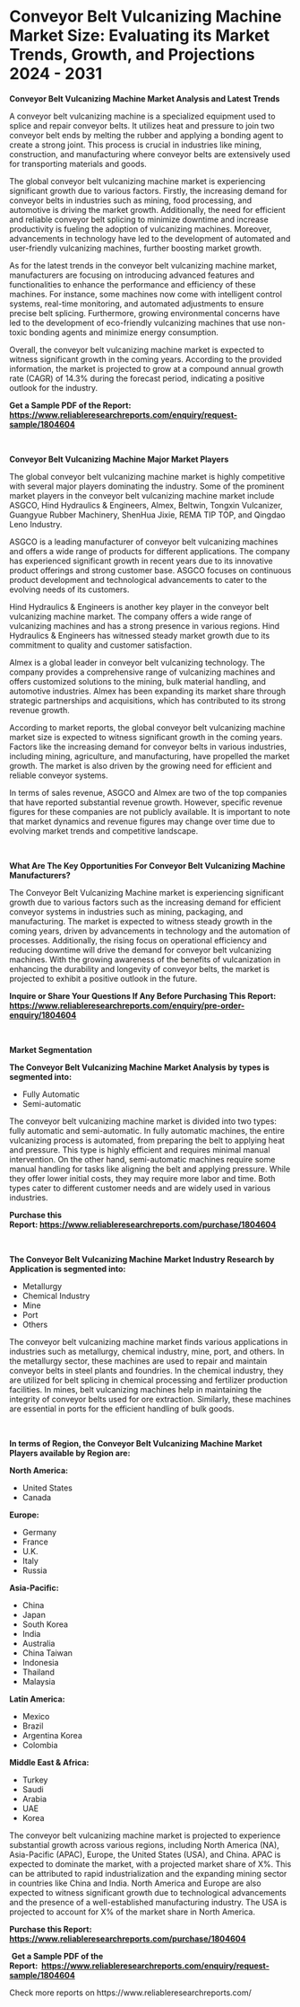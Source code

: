 <p><h1>Conveyor Belt Vulcanizing Machine Market Size: Evaluating its Market Trends, Growth, and Projections 2024 - 2031</h1></p><p><strong>Conveyor Belt Vulcanizing Machine Market Analysis and Latest Trends</strong></p>
<p><p>A conveyor belt vulcanizing machine is a specialized equipment used to splice and repair conveyor belts. It utilizes heat and pressure to join two conveyor belt ends by melting the rubber and applying a bonding agent to create a strong joint. This process is crucial in industries like mining, construction, and manufacturing where conveyor belts are extensively used for transporting materials and goods.</p><p>The global conveyor belt vulcanizing machine market is experiencing significant growth due to various factors. Firstly, the increasing demand for conveyor belts in industries such as mining, food processing, and automotive is driving the market growth. Additionally, the need for efficient and reliable conveyor belt splicing to minimize downtime and increase productivity is fueling the adoption of vulcanizing machines. Moreover, advancements in technology have led to the development of automated and user-friendly vulcanizing machines, further boosting market growth.</p><p>As for the latest trends in the conveyor belt vulcanizing machine market, manufacturers are focusing on introducing advanced features and functionalities to enhance the performance and efficiency of these machines. For instance, some machines now come with intelligent control systems, real-time monitoring, and automated adjustments to ensure precise belt splicing. Furthermore, growing environmental concerns have led to the development of eco-friendly vulcanizing machines that use non-toxic bonding agents and minimize energy consumption.</p><p>Overall, the conveyor belt vulcanizing machine market is expected to witness significant growth in the coming years. According to the provided information, the market is projected to grow at a compound annual growth rate (CAGR) of 14.3% during the forecast period, indicating a positive outlook for the industry.</p></p>
<p><strong>Get a Sample PDF of the Report:&nbsp; <a href="https://www.reliableresearchreports.com/enquiry/request-sample/1804604">https://www.reliableresearchreports.com/enquiry/request-sample/1804604</a></strong></p>
<p>&nbsp;</p>
<p><strong>Conveyor Belt Vulcanizing Machine Major Market Players</strong></p>
<p><p>The global conveyor belt vulcanizing machine market is highly competitive with several major players dominating the industry. Some of the prominent market players in the conveyor belt vulcanizing machine market include ASGCO, Hind Hydraulics & Engineers, Almex, Beltwin, Tongxin Vulcanizer, Guangyue Rubber Machinery, ShenHua Jixie, REMA TIP TOP, and Qingdao Leno Industry.</p><p>ASGCO is a leading manufacturer of conveyor belt vulcanizing machines and offers a wide range of products for different applications. The company has experienced significant growth in recent years due to its innovative product offerings and strong customer base. ASGCO focuses on continuous product development and technological advancements to cater to the evolving needs of its customers.</p><p>Hind Hydraulics & Engineers is another key player in the conveyor belt vulcanizing machine market. The company offers a wide range of vulcanizing machines and has a strong presence in various regions. Hind Hydraulics & Engineers has witnessed steady market growth due to its commitment to quality and customer satisfaction.</p><p>Almex is a global leader in conveyor belt vulcanizing technology. The company provides a comprehensive range of vulcanizing machines and offers customized solutions to the mining, bulk material handling, and automotive industries. Almex has been expanding its market share through strategic partnerships and acquisitions, which has contributed to its strong revenue growth.</p><p>According to market reports, the global conveyor belt vulcanizing machine market size is expected to witness significant growth in the coming years. Factors like the increasing demand for conveyor belts in various industries, including mining, agriculture, and manufacturing, have propelled the market growth. The market is also driven by the growing need for efficient and reliable conveyor systems.</p><p>In terms of sales revenue, ASGCO and Almex are two of the top companies that have reported substantial revenue growth. However, specific revenue figures for these companies are not publicly available. It is important to note that market dynamics and revenue figures may change over time due to evolving market trends and competitive landscape.</p></p>
<p>&nbsp;</p>
<p><strong>What Are The Key Opportunities For Conveyor Belt Vulcanizing Machine Manufacturers?</strong></p>
<p><p>The Conveyor Belt Vulcanizing Machine market is experiencing significant growth due to various factors such as the increasing demand for efficient conveyor systems in industries such as mining, packaging, and manufacturing. The market is expected to witness steady growth in the coming years, driven by advancements in technology and the automation of processes. Additionally, the rising focus on operational efficiency and reducing downtime will drive the demand for conveyor belt vulcanizing machines. With the growing awareness of the benefits of vulcanization in enhancing the durability and longevity of conveyor belts, the market is projected to exhibit a positive outlook in the future.</p></p>
<p><strong>Inquire or Share Your Questions If Any Before Purchasing This Report: <a href="https://www.reliableresearchreports.com/enquiry/pre-order-enquiry/1804604">https://www.reliableresearchreports.com/enquiry/pre-order-enquiry/1804604</a></strong></p>
<p>&nbsp;</p>
<p><strong>Market Segmentation</strong></p>
<p><strong>The Conveyor Belt Vulcanizing Machine Market Analysis by types is segmented into:</strong></p>
<p><ul><li>Fully Automatic</li><li>Semi-automatic</li></ul></p>
<p><p>The conveyor belt vulcanizing machine market is divided into two types: fully automatic and semi-automatic. In fully automatic machines, the entire vulcanizing process is automated, from preparing the belt to applying heat and pressure. This type is highly efficient and requires minimal manual intervention. On the other hand, semi-automatic machines require some manual handling for tasks like aligning the belt and applying pressure. While they offer lower initial costs, they may require more labor and time. Both types cater to different customer needs and are widely used in various industries.</p></p>
<p><strong>Purchase this Report:&nbsp;<a href="https://www.reliableresearchreports.com/purchase/1804604">https://www.reliableresearchreports.com/purchase/1804604</a></strong></p>
<p>&nbsp;</p>
<p><strong>The Conveyor Belt Vulcanizing Machine Market Industry Research by Application is segmented into:</strong></p>
<p><ul><li>Metallurgy</li><li>Chemical Industry</li><li>Mine</li><li>Port</li><li>Others</li></ul></p>
<p><p>The conveyor belt vulcanizing machine market finds various applications in industries such as metallurgy, chemical industry, mine, port, and others. In the metallurgy sector, these machines are used to repair and maintain conveyor belts in steel plants and foundries. In the chemical industry, they are utilized for belt splicing in chemical processing and fertilizer production facilities. In mines, belt vulcanizing machines help in maintaining the integrity of conveyor belts used for ore extraction. Similarly, these machines are essential in ports for the efficient handling of bulk goods.</p></p>
<p>&nbsp;</p>
<p><strong>In terms of Region, the Conveyor Belt Vulcanizing Machine Market Players available by Region are:</strong></p>
<p>
    <p> <strong> North America: </strong>
        <ul>
            <li>United States</li>
            <li>Canada</li>
        </ul>
        </p> 
    <p> <strong> Europe: </strong>
        <ul>
            <li>Germany</li>
            <li>France</li>
            <li>U.K.</li>
            <li>Italy</li>
            <li>Russia</li>
        </ul>
        </p> 
    <p> <strong> Asia-Pacific: </strong>
        <ul>
            <li>China</li>
            <li>Japan</li>
            <li>South Korea</li>
            <li>India</li>
            <li>Australia</li>
            <li>China Taiwan</li>
            <li>Indonesia</li>
            <li>Thailand</li>
            <li>Malaysia</li>
        </ul>
        </p> 
    <p> <strong> Latin America: </strong>
        <ul>
            <li>Mexico</li>
            <li>Brazil</li>
            <li>Argentina Korea</li>
            <li>Colombia</li>
        </ul>
        </p> 
    <p> <strong> Middle East & Africa: </strong>
        <ul>
            <li>Turkey</li>
            <li>Saudi</li>
            <li>Arabia</li>
            <li>UAE</li>
            <li>Korea</li>
        </ul>
    </p>
    </p>
<p><p>The conveyor belt vulcanizing machine market is projected to experience substantial growth across various regions, including North America (NA), Asia-Pacific (APAC), Europe, the United States (USA), and China. APAC is expected to dominate the market, with a projected market share of X%. This can be attributed to rapid industrialization and the expanding mining sector in countries like China and India. North America and Europe are also expected to witness significant growth due to technological advancements and the presence of a well-established manufacturing industry. The USA is projected to account for X% of the market share in North America.</p></p>
<p><strong>Purchase this Report: <a href="https://www.reliableresearchreports.com/purchase/1804604">https://www.reliableresearchreports.com/purchase/1804604</a></strong></p>
<p>&nbsp;<strong>Get a Sample PDF of the Report:&nbsp;&nbsp;<a href="https://www.reliableresearchreports.com/enquiry/request-sample/1804604">https://www.reliableresearchreports.com/enquiry/request-sample/1804604</a></strong></p>
<p><strong></strong></p>
<p>Check more reports on https://www.reliableresearchreports.com/</p>
